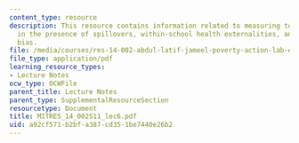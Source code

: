 ```yaml
---
content_type: resource
description: This resource contains information related to measuring total impact
  in the presence of spillovers, within-school health externalities, and sample selection
  bias.
file: /media/courses/res-14-002-abdul-latif-jameel-poverty-action-lab-executive-training-evaluating-social-programs-2011-spring-2011/a92cf571b2bfa387cd351be7440e26b2_MITRES_14_002S11_lec6.pdf
file_type: application/pdf
learning_resource_types:
- Lecture Notes
ocw_type: OCWFile
parent_title: Lecture Notes
parent_type: SupplementalResourceSection
resourcetype: Document
title: MITRES_14_002S11_lec6.pdf
uid: a92cf571-b2bf-a387-cd35-1be7440e26b2
---
```

